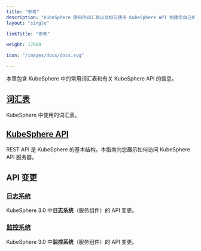 ```yaml
---
title: "参考"
description: "KubeSphere 使用的词汇表以及如何使用 KubeSphere API 构建您自己的应用程序"
layout: "single"

linkTitle: "参考"

weight: 17000

icon: "/images/docs/docs.svg"

---
```


本章包含 KubeSphere 中的常用词汇表和有关 KubeSphere API 的信息。

## [词汇表](../api-reference/glossary/)

KubeSphere 中使用的词汇表。

## [KubeSphere API](../api-reference/api-docs/)

REST API 是 KubeSphere 的基本结构。本指南向您展示如何访问 KubeSphere API 服务器。

## API 变更

### [日志系统](../api-reference/api-changes/logging/)

KubeSphere 3.0 中**日志系统**（服务组件）的 API 变更。

### [监控系统](../api-reference/api-changes/monitoring/)

KubeSphere 3.0 中**监控系统**（服务组件）的 API 变更。
